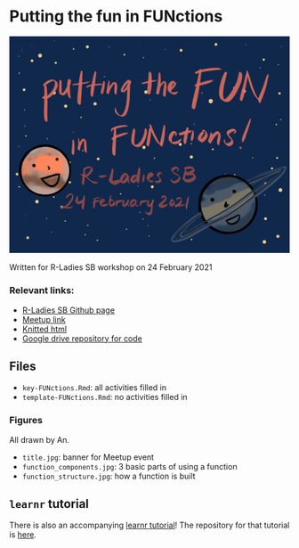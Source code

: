 # Putting the fun in FUNctions

<img src = "figures/title.jpg"
     alt = "banner image for R-Ladies with cartoons of Mars and Saturn"
     class = "center"
/>

Written for R-Ladies SB workshop on 24 February 2021

### Relevant links:

- [R-Ladies SB Github page](https://github.com/rladies/meetup-presentations_santabarbara)  
- [Meetup link](https://www.meetup.com/rladies-santa-barbara/events/276153970/)  
- [Knitted html](https://rpubs.com/an-bui/fun-functions)  
- [Google drive repository for code](https://drive.google.com/drive/folders/1h06NF3GZyVLlMwI_3w5YW2AtA90aBw-0?usp=sharing)

## Files

- `key-FUNctions.Rmd`: all activities filled in
- `template-FUNctions.Rmd`: no activities filled in

### Figures

All drawn by An.  

- `title.jpg`: banner for Meetup event  
- `function_components.jpg`: 3 basic parts of using a function  
- `function_structure.jpg`: how a function is built

## `learnr` tutorial
There is also an accompanying [learnr tutorial](https://an-bui.shinyapps.io/FUNctions-learnR/)! The repository for that tutorial is [here](https://github.com/an-bui/learnr-functions).    

